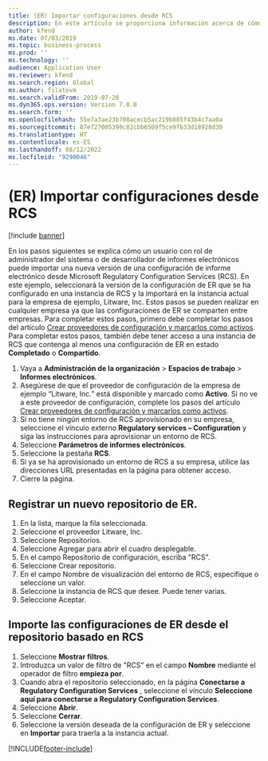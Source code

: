 ```yaml
---
title: (ER) Importar configuraciones desde RCS
description: En este artículo se proporciona información acerca de cómo un usuario puede importar una nueva versión de una configuración de ER desde RCS.
author: kfend
ms.date: 07/03/2019
ms.topic: business-process
ms.prod: ''
ms.technology: ''
audience: Application User
ms.reviewer: kfend
ms.search.region: Global
ms.author: filatovm
ms.search.validFrom: 2019-07-28
ms.dyn365.ops.version: Version 7.0.0
ms.search.form: ''
ms.openlocfilehash: 55e7a3ae23b708acecb5ac219b885f43b4c7aa0a
ms.sourcegitcommit: 87e727005399c82cbb6509f5ce9fb33d18928d30
ms.translationtype: HT
ms.contentlocale: es-ES
ms.lasthandoff: 08/12/2022
ms.locfileid: "9290046"
---
```

# <a name="er-import-configurations-from-rcs"></a>(ER) Importar configuraciones desde RCS

[!include [banner](../../includes/banner.md)]

En los pasos siguientes se explica cómo un usuario con rol de administrador del sistema o de desarrollador de informes electrónicos puede importar una nueva versión de una configuración de informe electrónico desde Microsoft Regulatory Configuration Services (RCS). En este ejemplo, seleccionará la versión de la configuración de ER que se ha configurado en una instancia de RCS y la importará en la instancia actual para la empresa de ejemplo, Litware, Inc. Estos pasos se pueden realizar en cualquier empresa ya que las configuraciones de ER se comparten entre empresas. Para completar estos pasos, primero debe completar los pasos del artículo [Crear proveedores de configuración y marcarlos como activos](er-configuration-provider-mark-it-active-2016-11.md). Para completar estos pasos, también debe tener acceso a una instancia de RCS que contenga al menos una configuración de ER en estado **Completado** o **Compartido**.

1. Vaya a **Administración de la organización** > **Espacios de trabajo** > **Informes electrónicos**. 
2. Asegúrese de que el proveedor de configuración de la empresa de ejemplo “Litware, Inc.” está disponible y marcado como **Activo**. Si no ve a este proveedor de configuración, complete los pasos del artículo [Crear proveedores de configuración y marcarlos como activos](er-configuration-provider-mark-it-active-2016-11.md). 
3. Si no tiene ningún entorno de RCS aprovisionado en su empresa, seleccione el vínculo externo **Regulatory services – Configuration** y siga las instrucciones para aprovisionar un entorno de RCS. 
4. Seleccione **Parámetros de informes electrónicos**. 
5. Seleccione la pestaña **RCS**. 
6. Si ya se ha aprovisionado un entorno de RCS a su empresa, utilice las direcciones URL presentadas en la página para obtener acceso. 
7. Cierre la página. 

## <a name="register-a-new-er-repository"></a>Registrar un nuevo repositorio de ER. 
1. En la lista, marque la fila seleccionada. 
2. Seleccione el proveedor Litware, Inc. 
3. Seleccione Repositorios. 
4. Seleccione Agregar para abrir el cuadro desplegable. 
5. En el campo Repositorio de configuración, escriba "RCS". 
6. Seleccione Crear repositorio. 
7. En el campo Nombre de visualización del entorno de RCS, especifique o seleccione un valor. 
8. Seleccione la instancia de RCS que desee. Puede tener varias. 
9. Seleccione Aceptar. 

## <a name="import-er-configurations-from-rcs-based-repository"></a>Importe las configuraciones de ER desde el repositorio basado en RCS
1. Seleccione **Mostrar filtros**. 
2. Introduzca un valor de filtro de "RCS" en el campo **Nombre** mediante el operador de filtro **empieza por**. 
3. Cuando abra el repositorio seleccionado, en la página **Conectarse a Regulatory Configuration Services** , seleccione el vínculo **Seleccione aquí para conectarse a Regulatory Configuration Services**. 
4. Seleccione **Abrir**. 
5. Seleccione **Cerrar**. 
6. Seleccione la versión deseada de la configuración de ER y seleccione en **Importar** para traerla a la instancia actual.



[!INCLUDE[footer-include](../../../../includes/footer-banner.md)]
